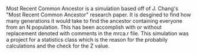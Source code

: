 Most Recent Common Ancestor is a simulation based off of J. Chang's "Most Recent Common Ancestor" research paper. It is desgined to find how many generations it would take to find the ancestor containing everyone from an N population. This has been accomplish with or without replacement denoted with comments in the mrca.r file.
This simulation was a project for a statistics class which is the reason for the probabily calculations and the check for the Z value.

